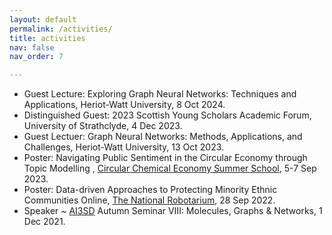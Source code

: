 ```yaml
---
layout: default
permalink: /activities/
title: activities
nav: false
nav_order: 7

---
```

<ul>
<li>Guest Lecture: Exploring Graph Neural Networks: Techniques and Applications, Heriot-Watt University, 8 Oct 2024.</li>
<li>Distinguished Guest: 2023 Scottish Young Scholars Academic Forum, University of Strathclyde, 4 Dec 2023.</li>
<li>Guest Lectuer: Graph Neural Networks: Methods, Applications, and Challenges, Heriot-Watt University, 13 Oct 2023.</li>
<li>Poster: Navigating Public Sentiment in the Circular Economy through Topic Modelling
, <a href="https://www.rsc.org/events/detail/76880/circular-chemical-economy-summer-school">Circular Chemical Economy Summer School</a>, 5-7 Sep 2023.</li>
<li>Poster: Data-driven Approaches to Protecting Minority Ethnic Communities Online, <a href="https://thenationalrobotarium.com/">The National Robotarium</a>, 28 Sep 2022.</li>
<li>Speaker ~ <a href="https://www.ai3sd.org/">AI3SD</a> Autumn Seminar VIII: Molecules, Graphs & Networks, 1 Dec 2021.</li>
<!-- <li><p>Speaker ~ <a href="https://cec2021.mini.pw.edu.pl">The Genetic and Evolutionary Computation Conference</a>, 10,13 July 2021.</p> </li>
<li><p>Speaker ~ <a href="https://cec2021.mini.pw.edu.pl">IEEE Congress on Evolutionary Computation</a>, 28 June 2021.</p> </li>
<li><p>UKRI-BBSRC Artificial intelligence in the biosciences, 19 May 2021.</p></li>
<li><p>Speaker ~ Ph.D talk: HPO for GNN on Molecular Property Prediction, 28 April 2021.</p> </li>
<li><p>Speaker ~ Ph.D progression talk: Automated Graph Convolutional Neural Networks with Dual Levels Feature Input for Predicting Molecular Property, 10 Dec 2020.</p> </li>
<li><p>Chinses Student and Scholars Association, 2020 - Present</p></li>
<li><p><a href="https://www.sicsa.ac.uk/news-events/phd-conference/">SICSA PhD Conference 2019</a>.</p> </li>
<li><p>Workshop of <a href="https://www.hartree.stfc.ac.uk/Pages/home.aspx">Hartree Centre HPC</a>, 2017.</p> </li> -->
</ul>